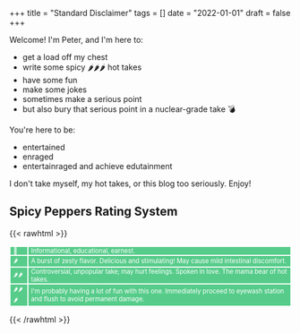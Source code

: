 +++
title = "Standard Disclaimer"
tags = []
date = "2022-01-01"
draft = false
+++

Welcome! I'm Peter, and I'm here to:

- get a load off my chest
- write some spicy 🌶🌶🌶 hot takes
- have some fun
- make some jokes
- sometimes make a serious point
- but also bury that serious point in a nuclear-grade take 💣

You're here to be:

- entertained
- enraged
- entertainraged and achieve edutainment

I don't take myself, my hot takes, or this blog too seriously. Enjoy!

## Spicy Peppers Rating System

{{< rawhtml >}}

<style>
    #spicy-peppers-rating-system-table {
        font-size: 0.8em;
        background: #57cc8a;
        border-collapse:collapse
    }

    #spicy-peppers-rating-system-table tr {
    }
    #spicy-peppers-rating-system-table td {
        border: 2px solid white;
        color: white;
        padding: 0 5px;
    }
</style>

<table id="spicy-peppers-rating-system-table">
<tr>
  <td>🚫</td>
  <td>Informational, educational, earnest.</td>
</tr>
<tr>
  <td>🌶</td>
  <td>A burst of zesty flavor. Delicious and stimulating! May cause mild intestinal discomfort.</td>
</tr>
<tr>
  <td>🌶🌶</td>
  <td>Controversial, unpopular take; may hurt feelings. Spoken in love. The mama bear of hot takes.</td>
</tr>
<tr>
  <td>🌶🌶🌶</td>
  <td>I'm probably having a lot of fun with this one. Immediately proceed to eyewash station and flush to avoid permanent damage.</td>
</tr>
</table>

{{< /rawhtml >}}
